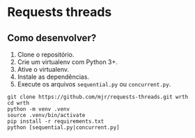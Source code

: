 # Requests threads

## Como desenvolver?

1. Clone o repositório.
2. Crie um virtualenv com Python 3+.
3. Ative o virtualenv.
4. Instale as dependências.
5. Execute os arquivos `sequential.py` ou `concurrent.py`.

```console
git clone https://github.com/mjr/requests-threads.git wrth
cd wrth
python -m venv .venv
source .venv/bin/activate
pip install -r requirements.txt
python [sequential.py|concurrent.py]
```
